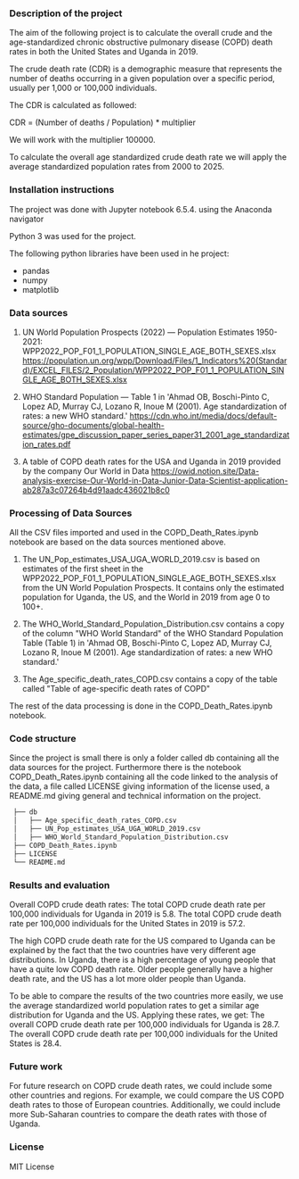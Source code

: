 ### Description of the project
The aim of the following project is to calculate the overall crude and the age-standardized chronic obstructive pulmonary disease (COPD) death rates in both the United States and Uganda in 2019.

The crude death rate (CDR) is a demographic measure that represents the number of deaths occurring in a given population over a specific period, usually per 1,000 or 100,000 individuals.

The CDR is calculated as followed:

CDR = (Number of deaths / Population) * multiplier

We will work with the multiplier 100000.

To calculate the overall age standardized crude death rate we will apply the average standardized population rates from 2000 to 2025.

### Installation instructions
The project was done with Jupyter notebook 6.5.4. using the Anaconda navigator

Python 3 was used for the project.

The following python libraries have been used in he project:
 - pandas
 - numpy
 - matplotlib

### Data sources
1. UN World Population Prospects (2022) — Population Estimates 1950-2021: WPP2022_POP_F01_1_POPULATION_SINGLE_AGE_BOTH_SEXES.xlsx
  https://population.un.org/wpp/Download/Files/1_Indicators%20(Standard)/EXCEL_FILES/2_Population/WPP2022_POP_F01_1_POPULATION_SINGLE_AGE_BOTH_SEXES.xlsx
   
2. WHO Standard Population — Table 1 in 'Ahmad OB, Boschi-Pinto C, Lopez AD, Murray CJ, Lozano R, Inoue M (2001). Age standardization of rates: a new WHO standard.'
   https://cdn.who.int/media/docs/default-source/gho-documents/global-health-estimates/gpe_discussion_paper_series_paper31_2001_age_standardization_rates.pdf
  
3. A table of COPD death rates for the USA and Uganda in 2019 provided by the company Our World in Data
   https://owid.notion.site/Data-analysis-exercise-Our-World-in-Data-Junior-Data-Scientist-application-ab287a3c07264b4d91aadc436021b8c0

### Processing of Data Sources
All the CSV files imported and used in the COPD_Death_Rates.ipynb notebook are based on the data sources mentioned above.

1. The UN_Pop_estimates_USA_UGA_WORLD_2019.csv is based on estimates of the first sheet in the WPP2022_POP_F01_1_POPULATION_SINGLE_AGE_BOTH_SEXES.xlsx from the UN World Population Prospects. It contains     only the estimated population for Uganda, the US, and the World in 2019 from age 0 to 100+.
   
2. The WHO_World_Standard_Population_Distribution.csv contains a copy of the column "WHO World Standard" of the WHO Standard Population Table (Table 1) in 'Ahmad OB, Boschi-Pinto C, Lopez AD, Murray CJ,     Lozano R, Inoue M (2001). Age standardization of rates: a new WHO standard.'
  
3. The Age_specific_death_rates_COPD.csv contains a copy of the table called "Table of age-specific death rates of COPD"

The rest of the data processing is done in the COPD_Death_Rates.ipynb notebook.

### Code structure
Since the project is small there is only a folder called db containing all the data sources for the project. Furthermore there is the notebook COPD_Death_Rates.ipynb containing all the code linked to the analysis of the data, a file called LICENSE giving information of the license used, a README.md giving general and technical information on the project. 
``` bash
 ├── db
 │   ├── Age_specific_death_rates_COPD.csv
 │   ├── UN_Pop_estimates_USA_UGA_WORLD_2019.csv
 │   ├── WHO_World_Standard_Population_Distribution.csv
 ├── COPD_Death_Rates.ipynb
 ├── LICENSE
 └── README.md
```
### Results and evaluation
Overall COPD crude death rates: The total COPD crude death rate per 100,000 individuals for Uganda in 2019 is 5.8. The total COPD crude death rate per 100,000 individuals for the United States in 2019 is 57.2.

The high COPD crude death rate for the US compared to Uganda can be explained by the fact that the two countries have very different age distributions. In Uganda, there is a high percentage of young people that have a quite low COPD death rate. Older people generally have a higher death rate, and the US has a lot more older people than Uganda.

To be able to compare the results of the two countries more easily, we use the average standardized world population rates to get a similar age distribution for Uganda and the US. Applying these rates, we get: The overall COPD crude death rate per 100,000 individuals for Uganda is 28.7. The overall COPD crude death rate per 100,000 individuals for the United States is 28.4.

### Future work
For future research on COPD crude death rates, we could include some other countries and regions. For example, we could compare the US COPD death rates to those of European countries. Additionally, we could include more Sub-Saharan countries to compare the death rates with those of Uganda.

### License
MIT License
